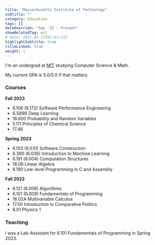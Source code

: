 ```yaml
---
title: "Massachusetts Institute of Technology"
subtitle: ""
category: Education
tags: []
dateOverride: "Sep '22 - Present"
showRelatedTag: mit
# date: 2021-01-15T02:41:51Z
highlightSubtitle: true
titleLinked: true
weight: 1
---
```


<!-- Since Fall 2022,  -->
I'm an undergrad at [MIT](https://web.mit.edu/) studying Computer Science & Math.
<!-- (and maybe Political Science). -->

<!-- I declared to major in Computer Science and Engineering (Course 6-3) in Spring 2023.  -->
<!-- I'm also on the track to get a major/minor in Political Science (Course 17). -->

My current GPA is 5.0/5.0 if that matters.

### Courses

<!-- (\* indicates ongoing courses) -->

**Fall 2023**
- 6.106 (6.172) Software Performance Engineering 
- 6.S898 Deep Learning 
- 18.600 Probability and Random Variables
- 5.111 Principles of Chemical Science
- 17.46 

**Spring 2023**

- 6.102 (6.031) Software Construction
- 6.390 (6.036) Introduction to Machine Learning
- 6.191 (6.004) Computation Structures
- 18.06 Linear Algebra
- 6.190 Low-level Programming in C and Assembly

**Fall 2022**

- 6.121 (6.006) Algorithms
- 6.101 (6.009) Fundamentals of Programming
- 18.02A Multivariable Calculus
- 17.50 Introduction to Comparative Politics
- 8.01 Physics 1

### Teaching

I was a Lab-Assistant for 6.101 Fundamentals of Programming in Spring 2023.
